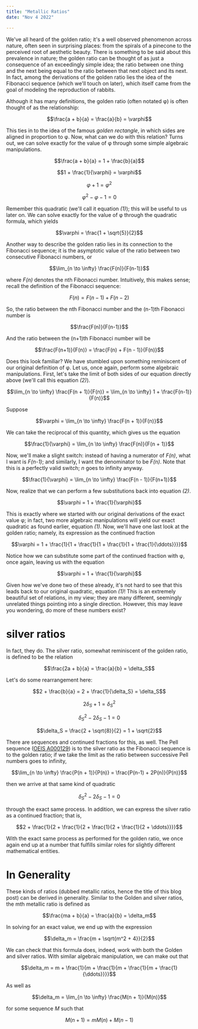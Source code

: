 ```yaml
---
title: "Metallic Ratios"
date: "Nov 4 2022"

---
```


We've all heard of the golden ratio; it's a well observed phenomenon across nature, often seen in surprising places: from the spirals of a pinecone to the perceived root of aesthetic beauty. 
There is something to be said about this prevalence in nature; the golden ratio can be thought of as just a consequence of an exceedingly simple idea; the ratio between one thing and the next being equal to the ratio between that next object and its next. 
In fact, among the derivations of the golden ratio lies the idea of the Fibonacci sequence (which we'll touch on later), which itself came from the goal of modeling the reproduction of rabbits. 

Although it has many definitions, the golden ratio (often notated φ) is often thought of as the relationship: 

$$\frac{a + b}{a} = \frac{a}{b} = \varphi$$

This ties in to the idea of the famous *golden rectangle*, in which sides are aligned in proportion to φ.
Now, what can we do with this relation? Turns out, we can solve exactly for the value of φ through some simple algebraic manipulations. 

$$\frac{a + b}{a} = 1 + \frac{b}{a}$$

$$1 + \frac{1}{\varphi} = \varphi$$

$$\varphi + 1 = \varphi^2$$

$$\varphi^2 - \varphi - 1 = 0$$

Remember this quadratic (we'll call it equation *(1)*); this will be useful to us later on. We can solve exactly for the value of φ through the quadratic formula, which yields 

$$\varphi = \frac{1 + \sqrt{5}}{2}$$

Another way to describe the golden ratio lies in its connection to the Fibonacci sequence; it is the asymptotic value of the ratio between two consecutive Fibonacci numbers, or

$$\lim_{n \to \infty} \frac{F(n)}{F(n-1)}$$

where *F(n)* denotes the nth Fibonacci number. Intuitively, this makes sense; recall the definition of the Fibonacci sequence:

$$F(n) = F(n - 1) + F(n - 2)$$

So, the ratio between the nth Fibonacci number and the (n-1)th Fibonacci number is 

$$\frac{F(n)}{F(n-1)}$$

And the ratio between the (n+1)th Fibonacci number will be 

$$\frac{F(n+1)}{F(n)} = \frac{F(n) + F(n - 1)}{F(n)}$$

Does this look familiar? We have stumbled upon something reminiscent of our original definition of φ. Let us, once again, perform some algebraic manipulations. First, let's take the limit of both sides of our equation directly above (we'll call this equation *(2)*).

$$\lim_{n \to \infty} \frac{F(n + 1)}{F(n)} = \lim_{n \to \infty} 1 + \frac{F(n-1)}{F(n)}$$

Suppose

$$\varphi = \lim_{n \to \infty} \frac{F(n + 1)}{F(n)}$$ 

We can take the reciprocal of this quantity, which gives us the equation 

$$\frac{1}{\varphi} = \lim_{n \to \infty} \frac{F(n)}{F(n + 1)}$$

Now, we'll make a slight switch: instead of having a numerator of *F(n)*, what I want is *F(n-1)*; and similarly, I want the denominator to be *F(n)*. Note that this is a perfectly valid switch; *n* goes to infinity anyway. 

$$\frac{1}{\varphi} = \lim_{n \to \infty} \frac{F(n - 1)}{F(n+1)}$$

Now, realize that we can perform a few substitutions back into equation *(2)*. 

$$\varphi = 1 + \frac{1}{\varphi}$$

This is exactly where we started with our original derivations of the exact value φ; in fact, two more algebraic manipulations will yield our exact quadratic as found earlier, equation *(1)*.
Now, we'll have one last look at the golden ratio; namely, its expression as the continued fraction 

$$\varphi = 1 + \frac{1}{1 + \frac{1}{1 + \frac{1}{1 + \frac{1}{\ddots}}}}$$

Notice how we can substitute some part of the continued fraction with φ, once again, leaving us with the equation 

$$\varphi = 1 + \frac{1}{\varphi}$$

Given how we've done two of these already, it's not hard to see that this leads back to our original quadratic, equation *(1)*!
This is an extremely beautiful set of relations, in my view; they are many different, seemingly unrelated things pointing into a single direction. However, this may leave you wondering, do more of these numbers exist?

# silver ratios
In fact, they do. The silver ratio, somewhat reminiscent of the golden ratio, is defined to be the relation 

$$\frac{2a + b}{a} = \frac{a}{b} = \delta_S$$

Let's do some rearrangement here: 

$$2 + \frac{b}{a} = 2 + \frac{1}{\delta_S} = \delta_S$$

$$2\delta_S + 1 = \delta_S^2$$

$$\delta_S^2-2\delta_S - 1 = 0$$

$$\delta_S = \frac{2 + \sqrt{8}}{2} = 1 + \sqrt{2}$$

There are sequences and continued fractions for this, as well. The Pell sequence ([OEIS A000129](https://oeis.org/A000129)) is to the silver ratio as the Fibonacci sequence is to the golden ratio; if we take the limit as the ratio between successive Pell numbers goes to infinity, 

$$\lim_{n \to \infty} \frac{P(n + 1)}{P(n)} = \frac{P(n-1) + 2P(n)}{P(n)}$$

then we arrive at that same kind of quadratic

$$\delta_S^2-2\delta_S - 1 = 0$$

through the exact same process. In addition, we can express the silver ratio as a continued fraction; that is, 

$$2 + \frac{1}{2 + \frac{1}{2 + \frac{1}{2 + \frac{1}{2 + \ddots}}}}$$

With the exact same process as performed for the golden ratio, we once again end up at a number that fulfills similar roles for slightly different mathematical entities.

# In Generality
These kinds of ratios (dubbed metallic ratios, hence the title of this blog post) can be derived in generality. Similar to the Golden and silver ratios, the mth metallic ratio is defined as 

$$\frac{ma + b}{a} = \frac{a}{b} = \delta_m$$

In solving for an exact value, we end up with the expression 

$$\delta_m = \frac{m + \sqrt{m^2 + 4}}{2}$$

We can check that this formula does, indeed, work with both the Golden and silver ratios. With similar algebraic manipulation, we can make out that 

$$\delta_m = m + \frac{1}{m + \frac{1}{m + \frac{1}{m + \frac{1}{\ddots}}}}$$

As well as 

$$\delta_m = \lim_{n \to \infty} \frac{M(n + 1)}{M(n)}$$

for some sequence *M* such that 

$$M(n + 1) = mM(n) + M(n - 1)$$